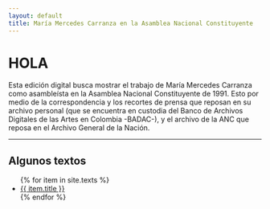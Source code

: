 ```yaml
---
layout: default
title: María Mercedes Carranza en la Asamblea Nacional Constituyente
---
```


# HOLA

Esta edición digital busca mostrar el trabajo de María Mercedes Carranza como asambleísta en la Asamblea Nacional Constituyente de 1991. Esto por medio de la correspondencia y los recortes de prensa que reposan en su archivo personal (que se encuentra en custodia del Banco de Archivos Digitales de las Artes en Colombia -BADAC-), y el archivo de la ANC que reposa en el Archivo General de la Nación.

<hr>

<div class="toc">
  <h2>Algunos textos</h2>
  <ul class="texts">
  {% for item in site.texts %}
    <li class="text-title">
      <a href="{{ site.baseurl }}{{ item.url }}">
        {{ item.title }}
      </a>
    </li>
  {% endfor %}
  </ul>
</div>
